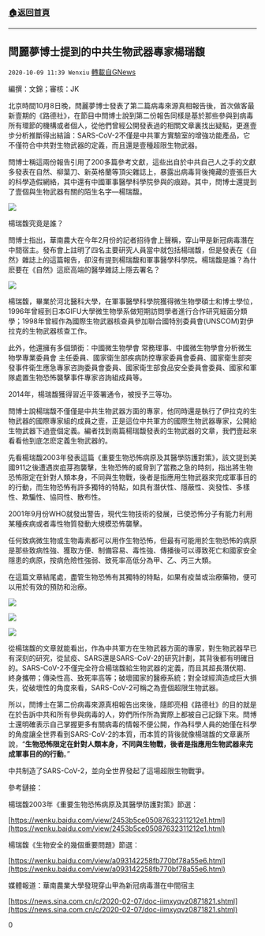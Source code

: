 ###  [:house:返回首頁](https://github.com/ourhimalayas/txt)
---

## 閆麗夢博士提到的中共生物武器專家楊瑞馥
`2020-10-09 11:39 Wenxiu` [轉載自GNews](https://gnews.org/zh-hant/413546/)

編撰：文錦；審核：JK

北京時間10月8日晚，閆麗夢博士發表了第二篇病毒來源真相報告後，首次做客最新壹期的《路德社》，在節目中閆博士說到第二份報告同樣是基於那些參與到病毒所有環節的機構或者個人，從他們曾經公開發表過的相關文章裏找出疑點，更進壹步分析推斷得出結論：SARS-CoV-2不僅是中共軍方實驗室的增強功能產品，它不僅符合中共對生物武器的定義，而且還是壹種超限生物武器。

閆博士稱這兩份報告引用了200多篇參考文獻，這些出自於中共自己人之手的文獻多發表在自然、柳葉刀、新英格蘭等頂尖雜誌上，暴露出病毒背後掩藏的壹張巨大的科學造假網絡，其中還有中國軍事醫學科學院參與的痕跡。其中，閆博士還提到了壹個與生物武器有關的陌生名字—楊瑞馥。

![]()![](https://s3.amazonaws.com/gnews-media-offload/wp-content/uploads/2020/10/09112903/%E6%9D%A83169-4.jpg)

楊瑞馥究竟是誰？

閆博士指出，華南農大在今年2月份的記者招待會上聲稱，穿山甲是新冠病毒潛在中間宿主。發布會上註明了四名主要研究人員當中就包括楊瑞馥，但是發表在《自然》雜誌上的這篇報告，卻沒有提到楊瑞馥和軍事醫學科學院。楊瑞馥是誰？為什麽要在《自然》這麽高端的醫學雜誌上隱去署名？

![]()![](https://s3.amazonaws.com/gnews-media-offload/wp-content/uploads/2020/10/09112939/%E6%9D%A82-3.jpg)

楊瑞馥，畢業於河北醫科大學，在軍事醫學科學院獲得微生物學碩士和博士學位，1996年曾經到日本GIFU大學微生物學系做短期訪問學者進行合作研究細菌分類學；1998年曾經作為國際生物武器核查員參加聯合國特別委員會(UNSCOM)對伊拉克的生物武器核查工作。

此外，他還擁有多個頭銜：中國微生物學會 常務理事、中國微生物學會分析微生物學專業委員會 主任委員、國家衛生部疾病防控專家委員會委員、國家衛生部突發事件衛生應急專家咨詢委員會委員、國家衛生部食品安全委員會委員、國家和軍隊處置生物恐怖襲擊事件專家咨詢組成員等。

2014年，楊瑞馥獲得習近平簽署通令，被授予三等功。

閆博士說楊瑞馥不僅僅是中共生物武器方面的專家，他同時還是執行了伊拉克的生物武器的國際專家組的成員之壹，正是這位中共軍方的國際生物武器專家，公開給生物武器下過壹個定義。編者找到兩篇楊瑞馥發表的生物武器的文章，我們壹起來看看他到底怎麽定義生物武器的。

先看楊瑞馥2003年發表這篇《重要生物恐怖病原及其醫學防護對策》，該文提到美國911之後遭遇炭疽芽孢襲擊，生物恐怖的威脅到了當務之急的時刻，指出將生物恐怖限定在針對人類本身，不同與生物戰，後者是指應用生物武器來完成軍事目的的行動，而生物恐怖有許多獨特的特點，如具有潛伏性、隱蔽性、突發性、多樣性、欺騙性、協同性、散布性。

2001年9月份WHO就發出警告，現代生物技術的發展，已使恐怖分子有能力利用某種疾病或者毒性物質發動大規模恐怖襲擊。

任何致病微生物或生物毒素都可以用作生物恐怖，但最有可能用於生物恐怖的病原是那些致病性強、獲取方便、制備容易、毒性強、傳播後可以導致死亡和國家安全隱患的病原，按病危險性強弱、致死率高低分為甲、乙、丙三大類。

在這篇文章結尾處，盡管生物恐怖有其獨特的特點，如果有疫苗或治療藥物，便可以用於有效的預防和治療。

![]()![](https://s3.amazonaws.com/gnews-media-offload/wp-content/uploads/2020/10/09115729/%E6%9D%A84.jpg)

![]()![](https://s3.amazonaws.com/gnews-media-offload/wp-content/uploads/2020/10/09115820/%E6%9D%A85-1.jpg)

![]()![](https://s3.amazonaws.com/gnews-media-offload/wp-content/uploads/2020/10/09120101/%E6%9D%A86.jpg)

從楊瑞馥的文章就能看出，作為中共軍方在生物武器方面的專家，對生物武器早已有深刻的研究，從鼠疫、SARS還是SARS-CoV-2的研究計劃，其背後都有明確目的。SARS-CoV-2不僅完全符合楊瑞馥給生物武器的定義，而且其超長潛伏期、終身攜帶；傳染性高、致死率高等；破壞國家的醫療系統；對全球經濟造成巨大損失，從破壞性的角度來看，SARS-CoV-2可稱之為壹個超限生物武器。

所以，閆博士在第二份病毒來源真相報告出來後，隨即亮相《路德社》的目的就是在於告訴中共和所有參與病毒的人，妳們所作所為實際上都被自己記錄下來。閆博士還明確表示自己掌握更多有關病毒的情報不便公開，作為科學人員的她僅在科學的角度讓全世界看到SARS-CoV-2的本質，而本質的背後就像楊瑞馥的文章裏所說，“**生物恐怖限定在針對人類本身，不同與生物戰，後者是指應用生物武器來完成軍事目的的行動**。”

中共制造了SARS-CoV-2，並向全世界發起了這場超限生物戰爭。

參考鏈接：

楊瑞馥2003年《重要生物恐怖病原及其醫學防護對策》節選：

[https://wenku.baidu.com/view/2453b5ce05087632311212e1.html](https://wenku.baidu.com/view/2453b5ce05087632311212e1.html)

楊瑞馥《生物安全的幾個重要問題》節選：

[https://wenku.baidu.com/view/a093142258fb770bf78a55e6.html](https://wenku.baidu.com/view/a093142258fb770bf78a55e6.html)

媒體報道：華南農業大學發現穿山甲為新冠病毒潛在中間宿主

[https://news.sina.com.cn/c/2020-02-07/doc-iimxyqvz0871821.shtml](https://news.sina.com.cn/c/2020-02-07/doc-iimxyqvz0871821.shtml)



0
